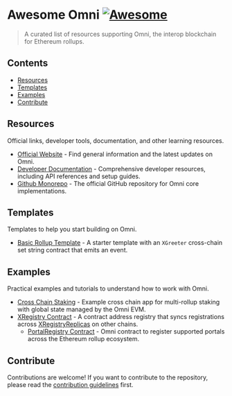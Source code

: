 # Awesome Omni [![Awesome](https://awesome.re/badge.svg)](https://awesome.re)

> A curated list of resources supporting Omni, the interop blockchain for Ethereum rollups.

## Contents

- [Resources](#resources)
- [Templates](#templates)
- [Examples](#examples)
- [Contribute](#contribute)

## Resources

Official links, developer tools, documentation, and other learning resources.

- [Official Website](https://omni.network/) - Find general information and the latest updates on Omni.
- [Developer Documentation](https://docs.omni.network/) - Comprehensive developer resources, including API references and setup guides.
- [Github Monorepo](https://github.com/omni-network/omni) - The official GitHub repository for Omni core implementations.

## Templates

Templates to help you start building on Omni.

- [Basic Rollup Template](https://github.com/omni-network/omni-forge-template) - A starter template with an `XGreeter` cross-chain set string contract that emits an event.

## Examples

Practical examples and tutorials to understand how to work with Omni.

- [Cross Chain Staking](https://github.com/omni-network/cross-stake) - Example cross chain app for multi-rollup staking with global state managed by the Omni EVM.
- [XRegistry Contract](https://github.com/omni-network/omni/blob/main/contracts/src/protocol/XRegistry.sol) - A contract address registry that syncs registrations across [XRegistryReplicas](https://github.com/omni-network/omni/blob/main/contracts/src/protocol/XRegistryReplica.sol) on other chains.
  - [PortalRegistry Contract](https://github.com/omni-network/omni/blob/main/contracts/src/protocol/PortalRegistry.sol) - Omni contract to register supported portals across the Ethereum rollup ecosystem.

## Contribute

Contributions are welcome! If you want to contribute to the repository, please read the [contribution guidelines](contributing.md) first.

